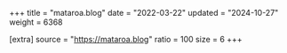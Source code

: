 +++
title = "mataroa.blog"
date = "2022-03-22"
updated = "2024-10-27"
weight = 6368

[extra]
source = "https://mataroa.blog"
ratio = 100
size = 6
+++
